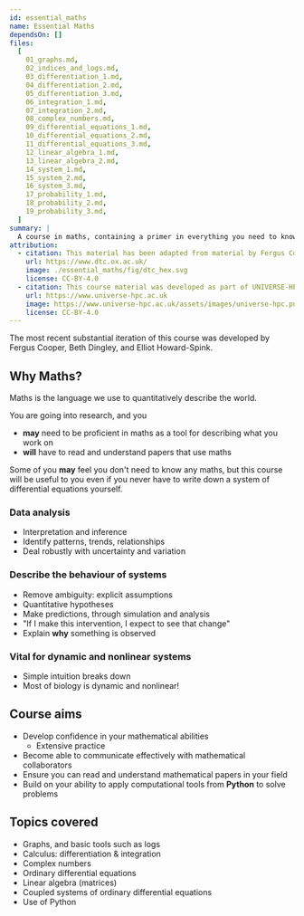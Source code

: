 ```yaml
---
id: essential_maths
name: Essential Maths
dependsOn: []
files:
  [
    01_graphs.md,
    02_indices_and_logs.md,
    03_differentiation_1.md,
    04_differentiation_2.md,
    05_differentiation_3.md,
    06_integration_1.md,
    07_integration_2.md,
    08_complex_numbers.md,
    09_differential_equations_1.md,
    10_differential_equations_2.md,
    11_differential_equations_3.md,
    12_linear_algebra_1.md,
    13_linear_algebra_2.md,
    14_system_1.md,
    15_system_2.md,
    16_system_3.md,
    17_probability_1.md,
    18_probability_2.md,
    19_probability_3.md,
  ]
summary: |
  A course in maths, containing a primer in everything you need to know in order to analyse systems of differential equations.
attribution:
  - citation: This material has been adapted from material by Fergus Cooper and others from the "Essential Mathematics" module at the Doctoral Training Centre, University of Oxford.
    url: https://www.dtc.ox.ac.uk/
    image: ./essential_maths/fig/dtc_hex.svg
    license: CC-BY-4.0
  - citation: This course material was developed as part of UNIVERSE-HPC, which is funded through the SPF ExCALIBUR programme under grant number EP/W035731/1
    url: https://www.universe-hpc.ac.uk
    image: https://www.universe-hpc.ac.uk/assets/images/universe-hpc.png
    license: CC-BY-4.0
---
```


The most recent substantial iteration of this course was developed by Fergus Cooper, Beth Dingley, and Elliot Howard-Spink.

## Why Maths?

Maths is the language we use to quantitatively describe the world.

You are going into research, and you

- **may** need to be proficient in maths as a tool for describing what you work on
- **will** have to read and understand papers that use maths

Some of you **may** feel you don't need to know any maths, but this course will be useful to you even if you never have to write down a system of differential equations yourself.

### Data analysis

- Interpretation and inference
- Identify patterns, trends, relationships
- Deal robustly with uncertainty and variation

### Describe the behaviour of systems

- Remove ambiguity: explicit assumptions
- Quantitative hypotheses
- Make predictions, through simulation and analysis
- "If I make this intervention, I expect to see that change"
- Explain **why** something is observed

### Vital for dynamic and nonlinear systems

- Simple intuition breaks down
- Most of biology is dynamic and nonlinear!

## Course aims

- Develop confidence in your mathematical abilities
  - Extensive practice
- Become able to communicate effectively with mathematical collaborators
- Ensure you can read and understand mathematical papers in your field
- Build on your ability to apply computational tools from **Python** to solve problems

## Topics covered

- Graphs, and basic tools such as logs
- Calculus: differentiation & integration
- Complex numbers
- Ordinary differential equations
- Linear algebra (matrices)
- Coupled systems of ordinary differential equations
- Use of Python
